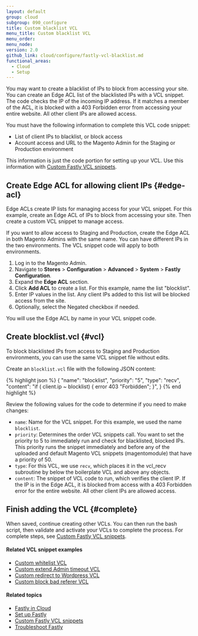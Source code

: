 ```yaml
---
layout: default
group: cloud
subgroup: 090_configure
title: Custom blacklist VCL
menu_title: Custom blacklist VCL
menu_order:
menu_node:
version: 2.0
github_link: cloud/configure/fastly-vcl-blacklist.md
functional_areas:
  - Cloud
  - Setup
---
```


You may want to create a blacklist of IPs to block from accessing your site. You can create an Edge ACL list of the blacklisted IPs with a VCL snippet. The code checks the IP of the incoming IP address. If it matches a member of the ACL, it is blocked with a 403 Forbidden error from accessing your entire website. All other client IPs are allowed access.

You must have the following information to complete this VCL code snippet:

* List of client IPs to blacklist, or block access
* Account access and URL to the Magento Admin for the Staging or Production environment

This information is just the code portion for setting up your VCL. Use this information with [Custom Fastly VCL snippets]({{page.baseurl}}cloud/configure/cloud-vcl-custom-snippets.html).

## Create Edge ACL for allowing client IPs {#edge-acl}
Edge ACLs create IP lists for managing access for your VCL snippet. For this example, create an Edge ACL of IPs to block from accessing your site. Then create a custom VCL snippet to manage access.

If you want to allow access to Staging and Production, create the Edge ACL in both Magento Admins with the same name. You can have different IPs in the two environments. The VCL snippet code will apply to both environments.

1. Log in to the Magento Admin.
2. Navigate to **Stores** > **Configuration** > **Advanced** > **System** > **Fastly Configuration**.
3. Expand the **Edge ACL** section.
4. Click **Add ACL** to create a list. For this example, name the list "blocklist".
5. Enter IP values in the list. Any client IPs added to this list will be blocked access from the site.
6. Optionally, select the Negated checkbox if needed.

You will use the Edge ACL by name in your VCL snippet code.

## Create blocklist.vcl {#vcl}
To block blacklisted IPs from access to Staging and Production environments, you can use the same VCL snippet file without edits.

Create an `blocklist.vcl` file with the following JSON content:

{% highlight json %}
{
  "name": "blocklist",
  "priority": "5",
  "type": "recv",
  "content": "if ( client.ip ~ blocklist) { error 403 "Forbidden"; }",
}
{% end highlight %}

Review the following values for the code to determine if you need to make changes:

* `name`: Name for the VCL snippet. For this example, we used the name `blocklist`.
* `priority`: Determines the order VCL snippets call. You want to set the priority to 5 to immediately run and check for blacklisted, blocked IPs. This priority runs the snippet immediately and before any of the uploaded and default Magento VCL snippets (magentomodule) that have a priority of 50.
* `type`: For this VCL, we use `recv`, which places it in the vcl_recv subroutine by below the boilerplate VCL and above any objects.
* `content`: The snippet of VCL code to run, which verifies the client IP. If the IP is in the Edge ACL, it is blocked from access with a 403 Forbidden error for the entire website. All other client IPs are allowed access.

## Finish adding the VCL {#complete}
When saved, continue creating other VCLs. You can then run the bash script, then validate and activate your VCLs to complete the process. For complete steps, see [Custom Fastly VCL snippets]({{page.baseurl}}cloud/configure/cloud-vcl-custom-snippets.html).

#### Related VCL snippet examples

* [Custom whitelist VCL]({{page.baseurl}}cloud/configure/fastly-vcl-whitelist.html)
* [Custom extend Admin timeout VCL]({{page.baseurl}}cloud/configure/fastly-vcl-extend-timeout.html)
* [Custom redirect to Wordpress VCL]({{page.baseurl}}cloud/configure/fastly-vcl-backend.html)
* [Custom block bad referer VCL]({{page.baseurl}}cloud/configure/fastly-vcl-badreferer.html)

#### Related topics

* [Fastly in Cloud]({{page.baseurl}}cloud/basic-information/cloud-fastly.html)
* [Set up Fastly]({{page.baseurl}}cloud/access-acct/fastly.html)
* [Custom Fastly VCL snippets]({{page.baseurl}}cloud/configure/cloud-vcl-custom-snippets.html)
* [Troubleshoot Fastly]({{page.baseurl}}cloud/trouble/trouble_fastly.html)
